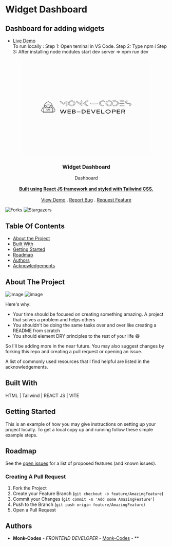 # Widget Dashboard

## Dashboard for adding widgets

- [Live Demo](https://widgetdash.netlify.app/)
  <br/>
  To run locally :
  Step 1: Open teminal in VS Code.
  Step 2: Type npm i
  Step 3: After installing node modules start dev server => npm run dev 

<p align="center">
<img src="logo.png" alt="image" width="400" height="300">
  <a href="https://github.com/Monk-Codes/widgetdash">
  </a>
  <h3 align="center">Widget Dashboard</h3>

  <p align="center">
    Dashboard
    <br/>
    <br/>
    <a href="https://github.com/Monk-Codes/widgetdash"><strong>Built using React JS framework and styled with Tailwind CSS.</strong></a>
    <br/>
    <br/>
    <a href="https://github.com/Monk-Codes/widgetdash">View Demo</a>
    .
    <a href="https://github.com/Monk-Codes/widgetdash/issues">Report Bug</a>
    .
    <a href="https://github.com/Monk-Codes/widgetdash/issues">Request Feature</a>
  </p>
</p>

![Forks](https://img.shields.io/github/forks/Monk-Codes/widgetdash?style=social) ![Stargazers](https://img.shields.io/github/stars/Monk-Codes/widgetdash?style=social)

## Table Of Contents

- [About the Project](#about-the-project)
- [Built With](#built-with)
- [Getting Started](#getting-started)
- [Roadmap](#roadmap)
- [Authors](#authors)
- [Acknowledgements](#acknowledgements)

## About The Project
![image](https://github.com/user-attachments/assets/46993667-31ea-4832-b2b0-3e95f89b63d3)
![image](https://github.com/user-attachments/assets/a0a3d764-9252-48e0-bf34-1dad4d2708e3)


Here's why:

- Your time should be focused on creating something amazing. A project that solves a problem and helps others
- You shouldn't be doing the same tasks over and over like creating a README from scratch
- You should element DRY principles to the rest of your life :smile:

So I'll be adding more in the near future. You may also suggest changes by forking this repo and creating a pull request or opening an issue.

A list of commonly used resources that I find helpful are listed in the acknowledgements.

## Built With

HTML | Tailwind | REACT JS | VITE

## Getting Started

This is an example of how you may give instructions on setting up your project locally.
To get a local copy up and running follow these simple example steps.

## Roadmap

See the [open issues](https://github.com/Monk-Codes//issues) for a list of proposed features (and known issues).

### Creating A Pull Request

1. Fork the Project
2. Create your Feature Branch (`git checkout -b feature/AmazingFeature`)
3. Commit your Changes (`git commit -m 'Add some AmazingFeature'`)
4. Push to the Branch (`git push origin feature/AmazingFeature`)
5. Open a Pull Request

## Authors

- **Monk-Codes** - _FRONTEND DEVELOPER_ - [Monk-Codes](https://github.com/Monk-Codes) - \*\*

